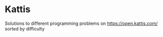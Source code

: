 # Kattis

Solutions to different programming problems on <https://open.kattis.com/> sorted by difficulty

